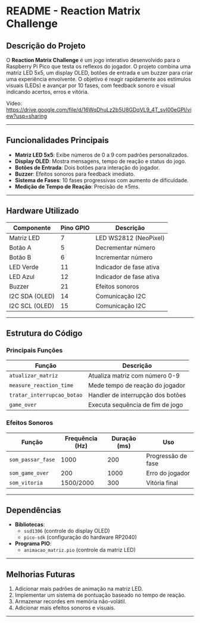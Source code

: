 # README - Reaction Matrix Challenge

## Descrição do Projeto
O **Reaction Matrix Challenge** é um jogo interativo desenvolvido para o Raspberry Pi Pico que testa os reflexos do jogador. O projeto combina uma matriz LED 5x5, um display OLED, botões de entrada e um buzzer para criar uma experiência envolvente. O objetivo é reagir rapidamente aos estímulos visuais (LEDs) e avançar por 10 fases, com feedback sonoro e visual indicando acertos, erros e vitória.

Vídeo: https://drive.google.com/file/d/16WqDhuLz2b5U8GDqVL9_4T_svI00eGPl/view?usp=sharing

---

## Funcionalidades Principais
- **Matriz LED 5x5**: Exibe números de 0 a 9 com padrões personalizados.
- **Display OLED**: Mostra mensagens, tempo de reação e status do jogo.
- **Botões de Entrada**: Dois botões para interação do jogador.
- **Buzzer**: Efeitos sonoros para feedback imediato.
- **Sistema de Fases**: 10 fases progressivas com aumento de dificuldade.
- **Medição de Tempo de Reação**: Precisão de ±5ms.

---

## Hardware Utilizado
| Componente      | Pino GPIO  | Descrição                 |
|-----------------|------------|---------------------------|
| Matriz LED      | 7          | LED WS2812 (NeoPixel)     |
| Botão A         | 5          | Decrementar número        |
| Botão B         | 6          | Incrementar número        |
| LED Verde       | 11         | Indicador de fase ativa   |
| LED Azul        | 12         | Indicador de fase ativa   |
| Buzzer          | 21         | Efeitos sonoros           |
| I2C SDA (OLED)  | 14         | Comunicação I2C          |
| I2C SCL (OLED)  | 15         | Comunicação I2C          |

---

## Estrutura do Código
### Principais Funções
| Função                   | Descrição                                  |
|--------------------------|--------------------------------------------|
| `atualizar_matriz`       | Atualiza matriz com número 0-9            |
| `measure_reaction_time`  | Mede tempo de reação do jogador           |
| `tratar_interrupcao_botao` | Handler de interrupção dos botões        |
| `game_over`              | Executa sequência de fim de jogo          |

### Efeitos Sonoros
| Função             | Frequência (Hz) | Duração (ms) | Uso                 |
|--------------------|-----------------|--------------|---------------------|
| `som_passar_fase`  | 1000            | 200          | Progressão de fase  |
| `som_game_over`    | 200             | 1000         | Erro do jogador     |
| `som_vitoria`      | 1500/2000       | 300          | Vitória final       |

---

## Dependências
- **Bibliotecas**:
  - `ssd1306` (controle do display OLED)
  - `pico-sdk` (configuração do hardware RP2040)
- **Programa PIO**:
  - `animacao_matriz.pio` (controle da matriz LED)

---

## Melhorias Futuras
1. Adicionar mais padrões de animação na matriz LED.
2. Implementar um sistema de pontuação baseado no tempo de reação.
3. Armazenar recordes em memória não-volátil.
4. Adicionar mais efeitos sonoros e visuais.

---
